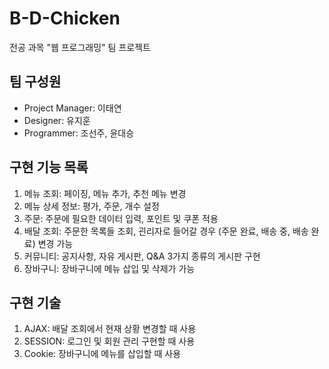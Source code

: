# B-D-Chicken
전공 과목 "웹 프로그래밍" 팀 프로젝트

팀 구성원
-------------
* Project Manager: 이태연
* Designer: 유지훈
* Programmer: 조선주, 윤대승

구현 기능 목록
-------------
1. 메뉴 조회: 페이징, 메뉴 추가, 추천 메뉴 변경
2. 메뉴 상세 정보: 평가, 주문, 개수 설정
3. 주문: 주문에 필요한 데이터 입력, 포인트 및 쿠폰 적용 
4. 배달 조회: 주문한 목록들 조회, 괸리자로 들어갈 경우 (주문 완료, 배송 중, 배송 완료) 변경 가능
5. 커뮤니티: 공지사항, 자유 게시판, Q&A 3가지 종류의 게시판 구현
6. 장바구니: 장바구니에 메뉴 삽입 및 삭제가 가능

구현 기술
-------------
1. AJAX: 배달 조회에서 현재 상황 변경할 때 사용
2. SESSION: 로그인 및 회원 관리 구현할 때 사용
3. Cookie: 장바구니에 메뉴를 삽입할 때 사용
